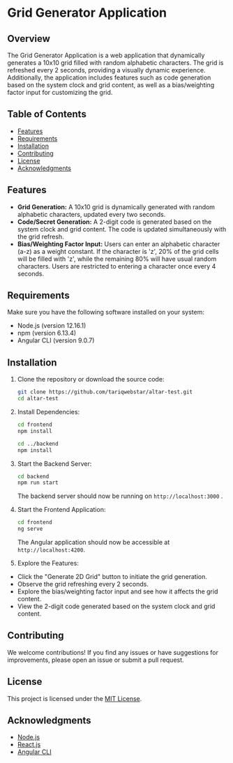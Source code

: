 # Grid Generator Application

## Overview

The Grid Generator Application is a web application that dynamically generates a 10x10 grid filled with random alphabetic characters. The grid is refreshed every 2 seconds, providing a visually dynamic experience. Additionally, the application includes features such as code generation based on the system clock and grid content, as well as a bias/weighting factor input for customizing the grid.

## Table of Contents

- [Features](#features)
- [Requirements](#requirements)
- [Installation](#installation)
- [Contributing](#contributing)
- [License](#license)
- [Acknowledgments](#acknowledgments)

## Features

- **Grid Generation:** A 10x10 grid is dynamically generated with random alphabetic characters, updated every two seconds.
- **Code/Secret Generation:** A 2-digit code is generated based on the system clock and grid content. The code is updated simultaneously with the grid refresh.
- **Bias/Weighting Factor Input:** Users can enter an alphabetic character (a-z) as a weight constant. If the character is 'z', 20% of the grid cells will be filled with 'z', while the remaining 80% will have usual random characters. Users are restricted to entering a character once every 4 seconds.

## Requirements

Make sure you have the following software installed on your system:

- Node.js (version 12.16.1)
- npm (version 6.13.4)
- Angular CLI (version 9.0.7)

## Installation

1. Clone the repository or download the source code:

   ```bash
   git clone https://github.com/tariqwebstar/altar-test.git
   cd altar-test
   ```

2. Install Dependencies:

   ```bash
   cd frontend
   npm install
   ```

   ```bash
   cd ../backend
   npm install
   ```

3. Start the Backend Server:

   ```bash
   cd backend
   npm run start
   ```

   The backend server should now be running on `http://localhost:3000` .

4. Start the Frontend Application:

   ```bash
   cd frontend
   ng serve
   ```

   The Angular application should now be accessible at `http://localhost:4200`.

5. Explore the Features:

- Click the "Generate 2D Grid" button to initiate the grid generation.
- Observe the grid refreshing every 2 seconds.
- Explore the bias/weighting factor input and see how it affects the grid content.
- View the 2-digit code generated based on the system clock and grid content.

## Contributing

We welcome contributions! If you find any issues or have suggestions for improvements, please open an issue or submit a pull request.

## License

This project is licensed under the [MIT License](LICENSE).

## Acknowledgments

- [Node.js](https://nodejs.org/)
- [React.js](https://reactjs.org/)
- [Angular CLI](https://angular.io/cli/)
